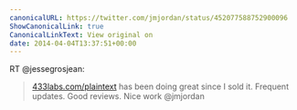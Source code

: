 ```yaml
---
canonicalURL: https://twitter.com/jmjordan/status/452077588752900096
ShowCanonicalLink: true
CanonicalLinkText: View original on
date: 2014-04-04T13:37:51+00:00
---
```

RT @jessegrosjean:
> [433labs.com/plaintext](http://433labs.com/plaintext) has been doing great since I sold it. Frequent updates. Good reviews. Nice work @jmjordan